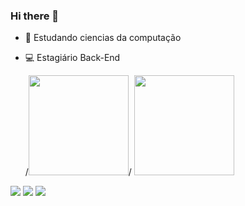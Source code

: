 ### Hi there 👋

- 🌱 Estudando ciencias da computação
- 💻 Estagiário Back-End

  /*<img height="160em" src="https://github-readme-stats.vercel.app/api?username=guilhermewilias&show_icons=true&theme=dark&include_all_commits=true&count_private=true"/>*/
  <img height="160em" src="https://github-readme-stats.vercel.app/api/top-langs/?username=guilhermewilias&layout=compact&langs_count=7&theme=dark"/>

<div>
 <a href="https://www.instagram.com/guilhermewilias/" target="_blank"><img src="https://img.shields.io/badge/-Instagram-%23E4405F?style=for-the-badge&logo=instagram&logoColor=white" target="_blank"></a>
 <a href="https://www.linkedin.com/in/guilhermewilias/" target="_blank"><img src="https://img.shields.io/badge/-LinkedIn-%230077B5?style=for-the-badge&logo=linkedin&logoColor=white" target="_blank"></a> 
  <a href = "mailto:guilhermewilias7@gmail.com"><img src="https://img.shields.io/badge/-Gmail-%23333?style=for-the-badge&logo=gmail&logoColor=white" target="_blank"></a>
</div>


          



